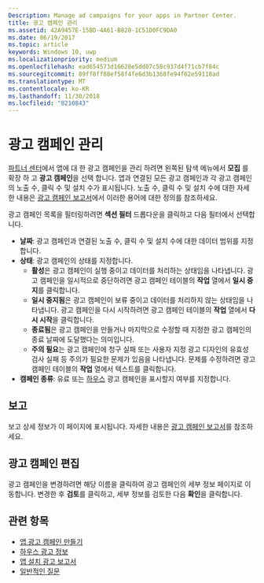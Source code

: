 ```yaml
---
Description: Manage ad campaigns for your apps in Partner Center.
title: 광고 캠페인 관리
ms.assetid: 42A9457E-15BD-4A61-B828-1C51D0FC9DA0
ms.date: 06/19/2017
ms.topic: article
keywords: Windows 10, uwp
ms.localizationpriority: medium
ms.openlocfilehash: ead654573d16628e5dd07c58c937d4f71cb7f84c
ms.sourcegitcommit: 89ff8ff88ef58f4fe6d3b1368fe94f62e59118ad
ms.translationtype: MT
ms.contentlocale: ko-KR
ms.lasthandoff: 11/30/2018
ms.locfileid: "8210843"
---
```

# <a name="manage-your-ad-campaign"></a>광고 캠페인 관리


[파트너 센터](https://partner.microsoft.com/dashboard)에서 앱에 대 한 광고 캠페인을 관리 하려면 왼쪽된 탐색 메뉴에서 **모집** 를 확장 하 고 **광고 캠페인**을 선택 합니다. 앱과 연결된 모든 광고 캠페인과 각 광고 캠페인의 노출 수, 클릭 수 및 설치 수가 표시됩니다. 노출 수, 클릭 수 및 설치 수에 대한 자세한 내용은 [광고 캠페인 보고서](promote-your-app-report.md)에서 이러한 용어에 대한 정의를 참조하세요.

광고 캠페인 목록을 필터링하려면 **섹션 필터** 드롭다운을 클릭하고 다음 필터에서 선택합니다.

-   **날짜**: 광고 캠페인과 연결된 노출 수, 클릭 수 및 설치 수에 대한 데이터 범위를 지정합니다.
-   **상태**: 광고 캠페인의 상태를 지정합니다.
    -   **활성**은 광고 캠페인이 실행 중이고 데이터를 처리하는 상태임을 나타냅니다. 광고 캠페인을 일시적으로 중단하려면 광고 캠페인 테이블의 **작업** 열에서 **일시 중지**를 클릭합니다.
    -   **일시 중지됨**은 광고 캠페인이 보류 중이고 데이터를 처리하지 않는 상태임을 나타냅니다. 광고 캠페인을 다시 시작하려면 광고 캠페인 테이블의 **작업** 열에서 **다시 시작**을 클릭합니다.
    -   **종료됨**은 광고 캠페인을 만들거나 마지막으로 수정할 때 지정한 광고 캠페인의 종료 날짜에 도달했다는 의미입니다.
    -   **주의 필요**는 광고 캠페인에 청구 실패 또는 사용자 지정 광고 디자인의 유효성 검사 실패 등 주의가 필요한 문제가 있음을 나타냅니다. 문제를 수정하려면 광고 캠페인 테이블의 **작업** 열에서 텍스트를 클릭합니다.
-   **캠페인 종류**: 유료 또는 [하우스](about-house-ads.md) 광고 캠페인을 표시할지 여부를 지정합니다.

## <a name="reporting"></a>보고


보고 상세 정보가 이 페이지에 표시됩니다. 자세한 내용은 [광고 캠페인 보고서](promote-your-app-report.md)를 참조하세요.


## <a name="edit-an-ad-campaign"></a>광고 캠페인 편집

광고 캠페인을 변경하려면 해당 이름을 클릭하여 광고 캠페인의 세부 정보 페이지로 이동합니다. 변경한 후 **검토**를 클릭하고, 세부 정보를 검토한 다음 **확인**을 클릭합니다.


## <a name="related-topics"></a>관련 항목


* [앱 광고 캠페인 만들기](create-an-ad-campaign-for-your-app.md)
* [하우스 광고 정보](about-house-ads.md)
* [앱 설치 광고 보고서](app-install-ads-reports.md)
* [일반적인 질문](common-questions.md)
 

 




